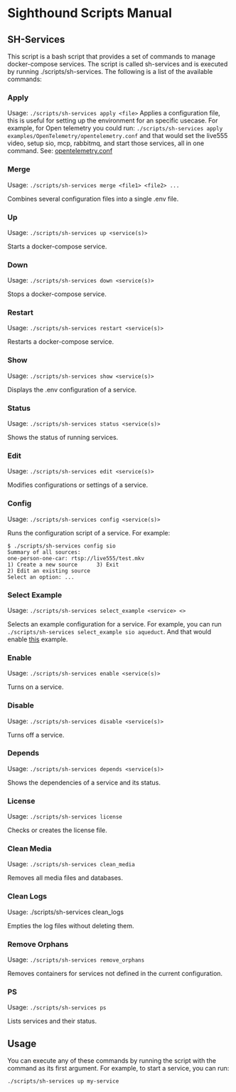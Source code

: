 # Sighthound Scripts Manual

## SH-Services

This script is a bash script that provides a set of commands to manage docker-compose services. The script is called sh-services and is executed by running ./scripts/sh-services. The following is a list of the available commands:

### Apply 
Usage: `./scripts/sh-services apply <file>`
Applies a configuration file, this is useful for setting up the environment for an specific usecase.
For example, for Open telemetry you could run: `./scripts/sh-services apply examples/OpenTelemetry/opentelemetry.conf`
and that would set the live555 video, setup sio, mcp, rabbitmq, and start those services, all in one command.
See: [opentelemetry.conf](../examples/OpenTelemetry/opentelemetry.conf)

### Merge
Usage: `./scripts/sh-services merge <file1> <file2> ...`

Combines several configuration files into a single .env file.

### Up
Usage: `./scripts/sh-services up <service(s)>`

Starts a docker-compose service.

### Down
Usage: `./scripts/sh-services down <service(s)>`

Stops a docker-compose service.

### Restart
Usage: `./scripts/sh-services restart <service(s)>`

Restarts a docker-compose service.

### Show
Usage: `./scripts/sh-services show <service(s)>`

Displays the .env configuration of a service.

### Status
Usage: `./scripts/sh-services status <service(s)>`

Shows the status of running services.

### Edit
Usage: `./scripts/sh-services edit <service(s)>`

Modifies configurations or settings of a service.

### Config
Usage: `./scripts/sh-services config <service(s)>`

Runs the configuration script of a service.
For example:
```
$ ./scripts/sh-services config sio
Summary of all sources:
one-person-one-car: rtsp://live555/test.mkv
1) Create a new source	    3) Exit
2) Edit an existing source
Select an option: ...
```

### Select Example
Usage: `./scripts/sh-services select_example <service> <>`

Selects an example configuration for a service. For example, you can run `./scripts/sh-services select_example sio aqueduct`.
And that would enable [this](../sio/examples/aqueduct) example.

### Enable
Usage: `./scripts/sh-services enable <service(s)>`

Turns on a service.

### Disable
Usage: `./scripts/sh-services disable <service(s)>`

Turns off a service.

### Depends
Usage: `./scripts/sh-services depends <service(s)>`

Shows the dependencies of a service and its status.

### License
Usage: `./scripts/sh-services license`

Checks or creates the license file.

### Clean Media
Usage: `./scripts/sh-services clean_media`

Removes all media files and databases.

### Clean Logs
Usage: ./scripts/sh-services clean_logs

Empties the log files without deleting them.

### Remove Orphans
Usage: `./scripts/sh-services remove_orphans`

Removes containers for services not defined in the current configuration.

### PS
Usage: `./scripts/sh-services ps`

Lists services and their status.

## Usage

You can execute any of these commands by running the script with the command as its first argument. For example, to start a service, you can run:

```bash
./scripts/sh-services up my-service
```